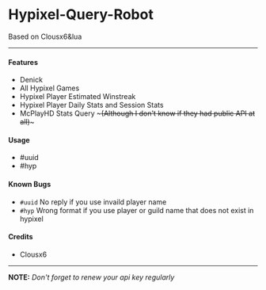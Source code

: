 # Hypixel-Query-Robot
Based on Clousx6&amp;lua

------------

#### Features
* Denick
* All Hypixel Games
* Hypixel Player Estimated Winstreak
* Hypixel Player Daily Stats and Session Stats
* McPlayHD Stats Query ~~~(Although I don't know if they had public API at all)~~~

#### Usage
* #uuid
* #hyp

#### Known Bugs
* `#uuid` No reply if you use invaild player name
* `#hyp` Wrong format if you use player or guild name that does not exist in hypixel

#### Credits
* Clousx6

------------

**NOTE:**
*Don't forget to renew your api key regularly*
